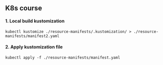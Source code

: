## K8s course

#### 1. Local build kustomization

```shell
kubectl kustomize ./resource-manifests/.kustomization/ > ./resource-manifests/manifest2.yaml
```

#### 2. Apply kustomization file
```shell
kubectl apply -f ./resource-manifests/manifest.yaml
```